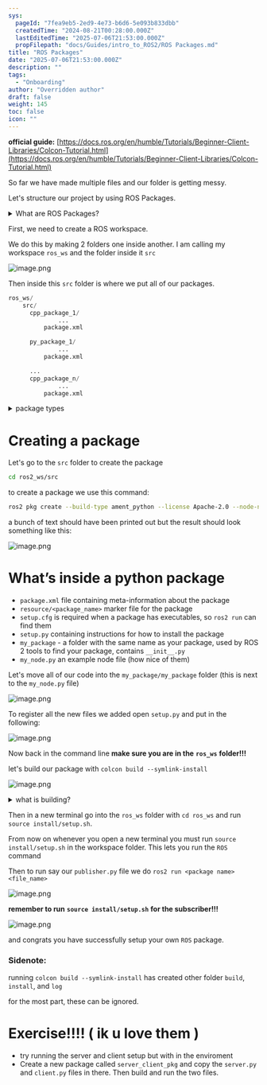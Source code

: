 ```yaml
---
sys:
  pageId: "7fea9eb5-2ed9-4e73-b6d6-5e093b833dbb"
  createdTime: "2024-08-21T00:28:00.000Z"
  lastEditedTime: "2025-07-06T21:53:00.000Z"
  propFilepath: "docs/Guides/intro_to_ROS2/ROS Packages.md"
title: "ROS Packages"
date: "2025-07-06T21:53:00.000Z"
description: ""
tags:
  - "Onboarding"
author: "Overridden author"
draft: false
weight: 145
toc: false
icon: ""
---
```


**official guide:** [https://docs.ros.org/en/humble/Tutorials/Beginner-Client-Libraries/Colcon-Tutorial.html](https://docs.ros.org/en/humble/Tutorials/Beginner-Client-Libraries/Colcon-Tutorial.html)

So far we have made multiple files and our folder is getting messy.

Let's structure our project by using ROS Packages.

<details>
      <summary>What are ROS Packages?</summary>
      ROS Packages are, as the name implies, packages of code that are highly sharable between ROS developers.
  </details>

First, we need to create a ROS workspace.

We do this by making 2 folders one inside another. I am calling my workspace `ros_ws` and the folder inside it `src`

![image.png](https://prod-files-secure.s3.us-west-2.amazonaws.com/d518164a-d88e-44d1-a4ee-3adb3bd8bce0/70706947-fd18-4537-a67b-e12946812d31/image.png?X-Amz-Algorithm=AWS4-HMAC-SHA256&X-Amz-Content-Sha256=UNSIGNED-PAYLOAD&X-Amz-Credential=ASIAZI2LB4667PYGV75A%2F20250716%2Fus-west-2%2Fs3%2Faws4_request&X-Amz-Date=20250716T051638Z&X-Amz-Expires=3600&X-Amz-Security-Token=IQoJb3JpZ2luX2VjED0aCXVzLXdlc3QtMiJIMEYCIQCtpXQe7mLi7IVZdeDdqKj1boL7tg%2Bt9Xk0nO46ktoE9wIhALx8FyBGNL82QuvautveJBVmjePdkJbj3Dzyyox%2BwHgiKv8DCFYQABoMNjM3NDIzMTgzODA1Igx7%2BjhcQbWsHZQ9OOwq3AMAP3ntW59nQWaV0cJYELtMcNKmgGHUzRCq%2FDYMwDtWgCOuQQ2ViHKLXsxMn5%2FspEQkyVk%2Fd5j2Up3hPg6w0b7cXfjAM3Gg5%2F%2Bl%2BbEG%2F4yNKpErGxjScgvMBlCfjZztOgFUQuuL0p%2BQXTMxKF0wJb%2FzGOcVOTekxNIEL8Qm3t05%2BqMbQsQlhdjR7%2FedGcbcYxzpRt3PdVBj%2Bd6p6HzWYElJFFiQ9k0ccZX%2FZFlCN8q3vajvzzcJndVZgHwi1FScvDQBWfc5oBjVG21lUqSAe%2B%2BggEHqUQGUQiRYF4ucjzASGG%2F3voOrU3fv%2Bj0EOOLtzDnSaCzLudeZP6bUgGjXU257RvO507igv20ByETdasmBgyvHuUfy0tcNaAGCEoE6P4l5xgYDAqXQvN%2B3RKw6nTd%2B5qLYhNeNzMULyC0WvM%2FmjP%2BghiZ1L7rn%2B4wBjAkzp%2Fhp9QwiXvMvnAGO7rAs8Z4LkzzXwqAFDnzqBJYm8NXKb8Mi1nqEnb%2FWMFv%2B%2F7q8qIILRP3e5HIMRpg0DiEeuKLbiZCdl8VlWOgcl3hCgyvCtqcjeYUe%2BwXP5Ckros6gNarPzhJT7vgCCKa%2BJD9BdYi6FuqA2YbU0KdjgO9KRulZKtmRZt3rtUWgAuun%2BTCa3dzDBjqkAWtt7qT0zlIlVu2V0qYJvDpM9wjwEjX1FQsjyLnD4MpPUXVB2pMmfN9zh7xlLboZT4AMHwG3Q7yB%2FF1pnwe5fKZxealgurgiVlft01QwBeHet17A8usB09S7Hm5bR7RnNFZGT1at3hcZFVC12hSigemttbBKX1JAb77mtRIszoApeEJvVn0YPVlUWyfVzXi%2FpHr%2BXfXIE9pbao4NMM1AP5oMApdX&X-Amz-Signature=fd3300f76328cc6bf5d64394ac166fae52fb91bfec214dfffbe8215aea1acedc&X-Amz-SignedHeaders=host&x-amz-checksum-mode=ENABLED&x-id=GetObject)

Then inside this `src` folder is where we put all of our packages.

```python
ros_ws/
    src/
      cpp_package_1/
		      ...
          package.xml

      py_package_1/
		      ...
          package.xml

      ...
      cpp_package_n/
		      ...
          package.xml

```

<details>

<summary>package types</summary>

packages can be either `C++` or python.

the intern file structure is different for each but for this guide we will stick to creating python packages

</details>

# Creating a package

Let's go to the `src` folder to create the package

```bash
cd ros2_ws/src
```

to create a package we use this command:

```bash
ros2 pkg create --build-type ament_python --license Apache-2.0 --node-name my_node my_package
```

a bunch of text should have been printed out but the result should look something like this:

![image.png](https://prod-files-secure.s3.us-west-2.amazonaws.com/d518164a-d88e-44d1-a4ee-3adb3bd8bce0/e6cf1e3f-8512-4a3e-b131-079f800bf3e8/image.png?X-Amz-Algorithm=AWS4-HMAC-SHA256&X-Amz-Content-Sha256=UNSIGNED-PAYLOAD&X-Amz-Credential=ASIAZI2LB4667PYGV75A%2F20250716%2Fus-west-2%2Fs3%2Faws4_request&X-Amz-Date=20250716T051638Z&X-Amz-Expires=3600&X-Amz-Security-Token=IQoJb3JpZ2luX2VjED0aCXVzLXdlc3QtMiJIMEYCIQCtpXQe7mLi7IVZdeDdqKj1boL7tg%2Bt9Xk0nO46ktoE9wIhALx8FyBGNL82QuvautveJBVmjePdkJbj3Dzyyox%2BwHgiKv8DCFYQABoMNjM3NDIzMTgzODA1Igx7%2BjhcQbWsHZQ9OOwq3AMAP3ntW59nQWaV0cJYELtMcNKmgGHUzRCq%2FDYMwDtWgCOuQQ2ViHKLXsxMn5%2FspEQkyVk%2Fd5j2Up3hPg6w0b7cXfjAM3Gg5%2F%2Bl%2BbEG%2F4yNKpErGxjScgvMBlCfjZztOgFUQuuL0p%2BQXTMxKF0wJb%2FzGOcVOTekxNIEL8Qm3t05%2BqMbQsQlhdjR7%2FedGcbcYxzpRt3PdVBj%2Bd6p6HzWYElJFFiQ9k0ccZX%2FZFlCN8q3vajvzzcJndVZgHwi1FScvDQBWfc5oBjVG21lUqSAe%2B%2BggEHqUQGUQiRYF4ucjzASGG%2F3voOrU3fv%2Bj0EOOLtzDnSaCzLudeZP6bUgGjXU257RvO507igv20ByETdasmBgyvHuUfy0tcNaAGCEoE6P4l5xgYDAqXQvN%2B3RKw6nTd%2B5qLYhNeNzMULyC0WvM%2FmjP%2BghiZ1L7rn%2B4wBjAkzp%2Fhp9QwiXvMvnAGO7rAs8Z4LkzzXwqAFDnzqBJYm8NXKb8Mi1nqEnb%2FWMFv%2B%2F7q8qIILRP3e5HIMRpg0DiEeuKLbiZCdl8VlWOgcl3hCgyvCtqcjeYUe%2BwXP5Ckros6gNarPzhJT7vgCCKa%2BJD9BdYi6FuqA2YbU0KdjgO9KRulZKtmRZt3rtUWgAuun%2BTCa3dzDBjqkAWtt7qT0zlIlVu2V0qYJvDpM9wjwEjX1FQsjyLnD4MpPUXVB2pMmfN9zh7xlLboZT4AMHwG3Q7yB%2FF1pnwe5fKZxealgurgiVlft01QwBeHet17A8usB09S7Hm5bR7RnNFZGT1at3hcZFVC12hSigemttbBKX1JAb77mtRIszoApeEJvVn0YPVlUWyfVzXi%2FpHr%2BXfXIE9pbao4NMM1AP5oMApdX&X-Amz-Signature=215ed3f9980191deef08ffd83746e1c186f919789816b9c19fc043fbcb96456b&X-Amz-SignedHeaders=host&x-amz-checksum-mode=ENABLED&x-id=GetObject)

# What’s inside a python package

- `package.xml` file containing meta-information about the package
- `resource/<package_name>` marker file for the package
- `setup.cfg` is required when a package has executables, so `ros2 run` can find them
- `setup.py` containing instructions for how to install the package
- `my_package` - a folder with the same name as your package, used by ROS 2 tools to find your package, contains `__init__.py`
- `my_node.py` an example node file (how nice of them)

Let's move all of our code into the `my_package/my_package` folder (this is next to the `my_node.py` file)

![image.png](https://prod-files-secure.s3.us-west-2.amazonaws.com/d518164a-d88e-44d1-a4ee-3adb3bd8bce0/9ce58f11-0da9-4d3e-b86d-506a9685d378/image.png?X-Amz-Algorithm=AWS4-HMAC-SHA256&X-Amz-Content-Sha256=UNSIGNED-PAYLOAD&X-Amz-Credential=ASIAZI2LB4667PYGV75A%2F20250716%2Fus-west-2%2Fs3%2Faws4_request&X-Amz-Date=20250716T051638Z&X-Amz-Expires=3600&X-Amz-Security-Token=IQoJb3JpZ2luX2VjED0aCXVzLXdlc3QtMiJIMEYCIQCtpXQe7mLi7IVZdeDdqKj1boL7tg%2Bt9Xk0nO46ktoE9wIhALx8FyBGNL82QuvautveJBVmjePdkJbj3Dzyyox%2BwHgiKv8DCFYQABoMNjM3NDIzMTgzODA1Igx7%2BjhcQbWsHZQ9OOwq3AMAP3ntW59nQWaV0cJYELtMcNKmgGHUzRCq%2FDYMwDtWgCOuQQ2ViHKLXsxMn5%2FspEQkyVk%2Fd5j2Up3hPg6w0b7cXfjAM3Gg5%2F%2Bl%2BbEG%2F4yNKpErGxjScgvMBlCfjZztOgFUQuuL0p%2BQXTMxKF0wJb%2FzGOcVOTekxNIEL8Qm3t05%2BqMbQsQlhdjR7%2FedGcbcYxzpRt3PdVBj%2Bd6p6HzWYElJFFiQ9k0ccZX%2FZFlCN8q3vajvzzcJndVZgHwi1FScvDQBWfc5oBjVG21lUqSAe%2B%2BggEHqUQGUQiRYF4ucjzASGG%2F3voOrU3fv%2Bj0EOOLtzDnSaCzLudeZP6bUgGjXU257RvO507igv20ByETdasmBgyvHuUfy0tcNaAGCEoE6P4l5xgYDAqXQvN%2B3RKw6nTd%2B5qLYhNeNzMULyC0WvM%2FmjP%2BghiZ1L7rn%2B4wBjAkzp%2Fhp9QwiXvMvnAGO7rAs8Z4LkzzXwqAFDnzqBJYm8NXKb8Mi1nqEnb%2FWMFv%2B%2F7q8qIILRP3e5HIMRpg0DiEeuKLbiZCdl8VlWOgcl3hCgyvCtqcjeYUe%2BwXP5Ckros6gNarPzhJT7vgCCKa%2BJD9BdYi6FuqA2YbU0KdjgO9KRulZKtmRZt3rtUWgAuun%2BTCa3dzDBjqkAWtt7qT0zlIlVu2V0qYJvDpM9wjwEjX1FQsjyLnD4MpPUXVB2pMmfN9zh7xlLboZT4AMHwG3Q7yB%2FF1pnwe5fKZxealgurgiVlft01QwBeHet17A8usB09S7Hm5bR7RnNFZGT1at3hcZFVC12hSigemttbBKX1JAb77mtRIszoApeEJvVn0YPVlUWyfVzXi%2FpHr%2BXfXIE9pbao4NMM1AP5oMApdX&X-Amz-Signature=b4b768f36acfc0e031ad3a7fcfbcf2aa02f74f6a259bbb3379194c5b4dafe8f8&X-Amz-SignedHeaders=host&x-amz-checksum-mode=ENABLED&x-id=GetObject)

To register all the new files we added open `setup.py` and put in the following:

![image.png](https://prod-files-secure.s3.us-west-2.amazonaws.com/d518164a-d88e-44d1-a4ee-3adb3bd8bce0/1cd7c262-4cae-4496-9d75-c178537d24a2/image.png?X-Amz-Algorithm=AWS4-HMAC-SHA256&X-Amz-Content-Sha256=UNSIGNED-PAYLOAD&X-Amz-Credential=ASIAZI2LB4667PYGV75A%2F20250716%2Fus-west-2%2Fs3%2Faws4_request&X-Amz-Date=20250716T051638Z&X-Amz-Expires=3600&X-Amz-Security-Token=IQoJb3JpZ2luX2VjED0aCXVzLXdlc3QtMiJIMEYCIQCtpXQe7mLi7IVZdeDdqKj1boL7tg%2Bt9Xk0nO46ktoE9wIhALx8FyBGNL82QuvautveJBVmjePdkJbj3Dzyyox%2BwHgiKv8DCFYQABoMNjM3NDIzMTgzODA1Igx7%2BjhcQbWsHZQ9OOwq3AMAP3ntW59nQWaV0cJYELtMcNKmgGHUzRCq%2FDYMwDtWgCOuQQ2ViHKLXsxMn5%2FspEQkyVk%2Fd5j2Up3hPg6w0b7cXfjAM3Gg5%2F%2Bl%2BbEG%2F4yNKpErGxjScgvMBlCfjZztOgFUQuuL0p%2BQXTMxKF0wJb%2FzGOcVOTekxNIEL8Qm3t05%2BqMbQsQlhdjR7%2FedGcbcYxzpRt3PdVBj%2Bd6p6HzWYElJFFiQ9k0ccZX%2FZFlCN8q3vajvzzcJndVZgHwi1FScvDQBWfc5oBjVG21lUqSAe%2B%2BggEHqUQGUQiRYF4ucjzASGG%2F3voOrU3fv%2Bj0EOOLtzDnSaCzLudeZP6bUgGjXU257RvO507igv20ByETdasmBgyvHuUfy0tcNaAGCEoE6P4l5xgYDAqXQvN%2B3RKw6nTd%2B5qLYhNeNzMULyC0WvM%2FmjP%2BghiZ1L7rn%2B4wBjAkzp%2Fhp9QwiXvMvnAGO7rAs8Z4LkzzXwqAFDnzqBJYm8NXKb8Mi1nqEnb%2FWMFv%2B%2F7q8qIILRP3e5HIMRpg0DiEeuKLbiZCdl8VlWOgcl3hCgyvCtqcjeYUe%2BwXP5Ckros6gNarPzhJT7vgCCKa%2BJD9BdYi6FuqA2YbU0KdjgO9KRulZKtmRZt3rtUWgAuun%2BTCa3dzDBjqkAWtt7qT0zlIlVu2V0qYJvDpM9wjwEjX1FQsjyLnD4MpPUXVB2pMmfN9zh7xlLboZT4AMHwG3Q7yB%2FF1pnwe5fKZxealgurgiVlft01QwBeHet17A8usB09S7Hm5bR7RnNFZGT1at3hcZFVC12hSigemttbBKX1JAb77mtRIszoApeEJvVn0YPVlUWyfVzXi%2FpHr%2BXfXIE9pbao4NMM1AP5oMApdX&X-Amz-Signature=3633038236432675746985f739305e465a84582cdaf91d30a649f2089dbf577b&X-Amz-SignedHeaders=host&x-amz-checksum-mode=ENABLED&x-id=GetObject)

Now back in the command line **make sure you are in the** **`ros_ws`** **folder!!!**

let's build our package with `colcon build --symlink-install`

![image.png](https://prod-files-secure.s3.us-west-2.amazonaws.com/d518164a-d88e-44d1-a4ee-3adb3bd8bce0/2f2a0d27-b173-48fd-b189-5f5c0ce65619/image.png?X-Amz-Algorithm=AWS4-HMAC-SHA256&X-Amz-Content-Sha256=UNSIGNED-PAYLOAD&X-Amz-Credential=ASIAZI2LB4667PYGV75A%2F20250716%2Fus-west-2%2Fs3%2Faws4_request&X-Amz-Date=20250716T051638Z&X-Amz-Expires=3600&X-Amz-Security-Token=IQoJb3JpZ2luX2VjED0aCXVzLXdlc3QtMiJIMEYCIQCtpXQe7mLi7IVZdeDdqKj1boL7tg%2Bt9Xk0nO46ktoE9wIhALx8FyBGNL82QuvautveJBVmjePdkJbj3Dzyyox%2BwHgiKv8DCFYQABoMNjM3NDIzMTgzODA1Igx7%2BjhcQbWsHZQ9OOwq3AMAP3ntW59nQWaV0cJYELtMcNKmgGHUzRCq%2FDYMwDtWgCOuQQ2ViHKLXsxMn5%2FspEQkyVk%2Fd5j2Up3hPg6w0b7cXfjAM3Gg5%2F%2Bl%2BbEG%2F4yNKpErGxjScgvMBlCfjZztOgFUQuuL0p%2BQXTMxKF0wJb%2FzGOcVOTekxNIEL8Qm3t05%2BqMbQsQlhdjR7%2FedGcbcYxzpRt3PdVBj%2Bd6p6HzWYElJFFiQ9k0ccZX%2FZFlCN8q3vajvzzcJndVZgHwi1FScvDQBWfc5oBjVG21lUqSAe%2B%2BggEHqUQGUQiRYF4ucjzASGG%2F3voOrU3fv%2Bj0EOOLtzDnSaCzLudeZP6bUgGjXU257RvO507igv20ByETdasmBgyvHuUfy0tcNaAGCEoE6P4l5xgYDAqXQvN%2B3RKw6nTd%2B5qLYhNeNzMULyC0WvM%2FmjP%2BghiZ1L7rn%2B4wBjAkzp%2Fhp9QwiXvMvnAGO7rAs8Z4LkzzXwqAFDnzqBJYm8NXKb8Mi1nqEnb%2FWMFv%2B%2F7q8qIILRP3e5HIMRpg0DiEeuKLbiZCdl8VlWOgcl3hCgyvCtqcjeYUe%2BwXP5Ckros6gNarPzhJT7vgCCKa%2BJD9BdYi6FuqA2YbU0KdjgO9KRulZKtmRZt3rtUWgAuun%2BTCa3dzDBjqkAWtt7qT0zlIlVu2V0qYJvDpM9wjwEjX1FQsjyLnD4MpPUXVB2pMmfN9zh7xlLboZT4AMHwG3Q7yB%2FF1pnwe5fKZxealgurgiVlft01QwBeHet17A8usB09S7Hm5bR7RnNFZGT1at3hcZFVC12hSigemttbBKX1JAb77mtRIszoApeEJvVn0YPVlUWyfVzXi%2FpHr%2BXfXIE9pbao4NMM1AP5oMApdX&X-Amz-Signature=81ea523e6ea3e7cc9b2894785329bb37b52bd6df3a1ec11b8ca585f9c43d8b1d&X-Amz-SignedHeaders=host&x-amz-checksum-mode=ENABLED&x-id=GetObject)

<details>

<summary>what is building?</summary>

if you are a CS major at Rose-Hulman you will learn the answer to this in CSSE132

but TLDR; is it combines all the code files into one program that can be run easily 

</details>

Then in a new terminal go into the `ros_ws` folder with `cd ros_ws` and run `source install/setup.sh`. 

From now on whenever you open a new terminal you must run `source install/setup.sh` in the workspace folder. This lets you run the `ROS` command

Then to run say our `publisher.py` file we do `ros2 run <package name> <file_name>`

![image.png](https://prod-files-secure.s3.us-west-2.amazonaws.com/d518164a-d88e-44d1-a4ee-3adb3bd8bce0/4f4b1219-3a44-4632-aa0a-ce3471699f59/image.png?X-Amz-Algorithm=AWS4-HMAC-SHA256&X-Amz-Content-Sha256=UNSIGNED-PAYLOAD&X-Amz-Credential=ASIAZI2LB4667PYGV75A%2F20250716%2Fus-west-2%2Fs3%2Faws4_request&X-Amz-Date=20250716T051638Z&X-Amz-Expires=3600&X-Amz-Security-Token=IQoJb3JpZ2luX2VjED0aCXVzLXdlc3QtMiJIMEYCIQCtpXQe7mLi7IVZdeDdqKj1boL7tg%2Bt9Xk0nO46ktoE9wIhALx8FyBGNL82QuvautveJBVmjePdkJbj3Dzyyox%2BwHgiKv8DCFYQABoMNjM3NDIzMTgzODA1Igx7%2BjhcQbWsHZQ9OOwq3AMAP3ntW59nQWaV0cJYELtMcNKmgGHUzRCq%2FDYMwDtWgCOuQQ2ViHKLXsxMn5%2FspEQkyVk%2Fd5j2Up3hPg6w0b7cXfjAM3Gg5%2F%2Bl%2BbEG%2F4yNKpErGxjScgvMBlCfjZztOgFUQuuL0p%2BQXTMxKF0wJb%2FzGOcVOTekxNIEL8Qm3t05%2BqMbQsQlhdjR7%2FedGcbcYxzpRt3PdVBj%2Bd6p6HzWYElJFFiQ9k0ccZX%2FZFlCN8q3vajvzzcJndVZgHwi1FScvDQBWfc5oBjVG21lUqSAe%2B%2BggEHqUQGUQiRYF4ucjzASGG%2F3voOrU3fv%2Bj0EOOLtzDnSaCzLudeZP6bUgGjXU257RvO507igv20ByETdasmBgyvHuUfy0tcNaAGCEoE6P4l5xgYDAqXQvN%2B3RKw6nTd%2B5qLYhNeNzMULyC0WvM%2FmjP%2BghiZ1L7rn%2B4wBjAkzp%2Fhp9QwiXvMvnAGO7rAs8Z4LkzzXwqAFDnzqBJYm8NXKb8Mi1nqEnb%2FWMFv%2B%2F7q8qIILRP3e5HIMRpg0DiEeuKLbiZCdl8VlWOgcl3hCgyvCtqcjeYUe%2BwXP5Ckros6gNarPzhJT7vgCCKa%2BJD9BdYi6FuqA2YbU0KdjgO9KRulZKtmRZt3rtUWgAuun%2BTCa3dzDBjqkAWtt7qT0zlIlVu2V0qYJvDpM9wjwEjX1FQsjyLnD4MpPUXVB2pMmfN9zh7xlLboZT4AMHwG3Q7yB%2FF1pnwe5fKZxealgurgiVlft01QwBeHet17A8usB09S7Hm5bR7RnNFZGT1at3hcZFVC12hSigemttbBKX1JAb77mtRIszoApeEJvVn0YPVlUWyfVzXi%2FpHr%2BXfXIE9pbao4NMM1AP5oMApdX&X-Amz-Signature=5dbb7b9d52dccda0098d7ab29d60bdc902b7daa0d71f901824e5e57da5451bbc&X-Amz-SignedHeaders=host&x-amz-checksum-mode=ENABLED&x-id=GetObject)

**remember to run** **`source install/setup.sh`** **for the subscriber!!!**

![image.png](https://prod-files-secure.s3.us-west-2.amazonaws.com/d518164a-d88e-44d1-a4ee-3adb3bd8bce0/02121119-dad4-49ec-8356-c956108b4243/image.png?X-Amz-Algorithm=AWS4-HMAC-SHA256&X-Amz-Content-Sha256=UNSIGNED-PAYLOAD&X-Amz-Credential=ASIAZI2LB4667PYGV75A%2F20250716%2Fus-west-2%2Fs3%2Faws4_request&X-Amz-Date=20250716T051638Z&X-Amz-Expires=3600&X-Amz-Security-Token=IQoJb3JpZ2luX2VjED0aCXVzLXdlc3QtMiJIMEYCIQCtpXQe7mLi7IVZdeDdqKj1boL7tg%2Bt9Xk0nO46ktoE9wIhALx8FyBGNL82QuvautveJBVmjePdkJbj3Dzyyox%2BwHgiKv8DCFYQABoMNjM3NDIzMTgzODA1Igx7%2BjhcQbWsHZQ9OOwq3AMAP3ntW59nQWaV0cJYELtMcNKmgGHUzRCq%2FDYMwDtWgCOuQQ2ViHKLXsxMn5%2FspEQkyVk%2Fd5j2Up3hPg6w0b7cXfjAM3Gg5%2F%2Bl%2BbEG%2F4yNKpErGxjScgvMBlCfjZztOgFUQuuL0p%2BQXTMxKF0wJb%2FzGOcVOTekxNIEL8Qm3t05%2BqMbQsQlhdjR7%2FedGcbcYxzpRt3PdVBj%2Bd6p6HzWYElJFFiQ9k0ccZX%2FZFlCN8q3vajvzzcJndVZgHwi1FScvDQBWfc5oBjVG21lUqSAe%2B%2BggEHqUQGUQiRYF4ucjzASGG%2F3voOrU3fv%2Bj0EOOLtzDnSaCzLudeZP6bUgGjXU257RvO507igv20ByETdasmBgyvHuUfy0tcNaAGCEoE6P4l5xgYDAqXQvN%2B3RKw6nTd%2B5qLYhNeNzMULyC0WvM%2FmjP%2BghiZ1L7rn%2B4wBjAkzp%2Fhp9QwiXvMvnAGO7rAs8Z4LkzzXwqAFDnzqBJYm8NXKb8Mi1nqEnb%2FWMFv%2B%2F7q8qIILRP3e5HIMRpg0DiEeuKLbiZCdl8VlWOgcl3hCgyvCtqcjeYUe%2BwXP5Ckros6gNarPzhJT7vgCCKa%2BJD9BdYi6FuqA2YbU0KdjgO9KRulZKtmRZt3rtUWgAuun%2BTCa3dzDBjqkAWtt7qT0zlIlVu2V0qYJvDpM9wjwEjX1FQsjyLnD4MpPUXVB2pMmfN9zh7xlLboZT4AMHwG3Q7yB%2FF1pnwe5fKZxealgurgiVlft01QwBeHet17A8usB09S7Hm5bR7RnNFZGT1at3hcZFVC12hSigemttbBKX1JAb77mtRIszoApeEJvVn0YPVlUWyfVzXi%2FpHr%2BXfXIE9pbao4NMM1AP5oMApdX&X-Amz-Signature=de2a40d544023fe352560997da91317e6323f28fd9b075d19e72816ed4e9c4c6&X-Amz-SignedHeaders=host&x-amz-checksum-mode=ENABLED&x-id=GetObject)

and congrats you have successfully setup your own `ROS` package.

### Sidenote:

running `colcon build --symlink-install` has created other folder `build`, `install`, and `log`

for the most part, these can be ignored.

# Exercise!!!! ( ik u love them )

- try running the server and client setup but with in the enviroment
- Create a new package called `server_client_pkg` and copy the `server.py` and `client.py` files in there. Then build and run the two files.
